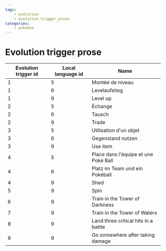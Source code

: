 ```yaml
---
tags:
    - evolution
    - evolution_trigger_prose
categories:
    - pokemon
---
```


# Evolution trigger prose

| **Evolution trigger id** | **Local language id** |          **Name**            |
|--------------------------|-----------------------|------------------------------|
| 1                    | 5                 | Montée de niveau                     |
| 1                    | 6                 | Levelaufstieg                        |
| 1                    | 9                 | Level up                             |
| 2                    | 5                 | Échange                              |
| 2                    | 6                 | Tausch                               |
| 2                    | 9                 | Trade                                |
| 3                    | 5                 | Utilisation d'un objet               |
| 3                    | 6                 | Gegenstand nutzen                    |
| 3                    | 9                 | Use item                             |
| 4                    | 5                 | Place dans l'équipe et une Poké Ball |
| 4                    | 6                 | Platz im Team und ein Pokéball       |
| 4                    | 9                 | Shed                                 |
| 5                    | 9                 | Spin                                 |
| 6                    | 9                 | Train in the Tower of Darkness       |
| 7                    | 9                 | Train in the Tower of Waters         |
| 8                    | 9                 | Land three critical hits in a battle |
| 9                    | 9                 | Go somewhere after taking damage     |
